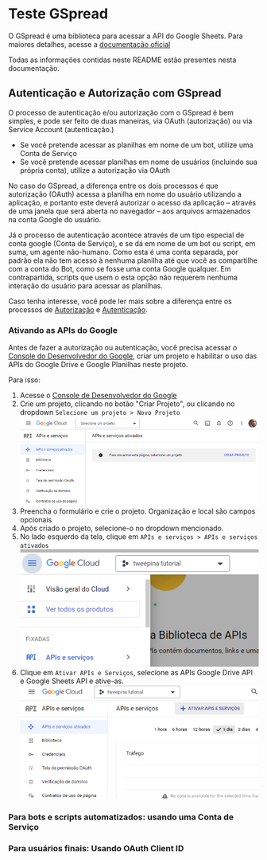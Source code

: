 # Teste GSpread

O GSpread é uma biblioteca para acessar a API do Google Sheets.
Para maiores detalhes, acesse a [documentação oficial](https://docs.gspread.org/)

Todas as informações contidas neste README estão presentes nesta documentação.

## Autenticação e Autorização com GSpread

O processo de autenticação e/ou autorização com o GSpread é bem simples, e pode ser feito de duas maneiras, via OAuth (autorização) ou via Service Account (autenticação.)

- Se você pretende acessar as planilhas em nome de um bot, utilize uma Conta de Serviço 
- Se você pretende acessar planilhas em nome de usuários (incluindo sua própria conta), utilize a autorização via OAuth

No caso do GSpread, a diferença entre os dois processos é que autorização (OAuth) acessa a planilha em nome do usuário utilizando a aplicação, e portanto este deverá autorizar o acesso da aplicação – através de uma janela que será aberta no navegador – aos arquivos armazenados na conta Google do usuário.

Já o processo de autenticação acontece através de um tipo especial de conta google (Conta de Serviço), e se dá em nome de um bot ou script, em suma, um agente não-humano. Como esta é uma conta separada, por padrão ela não tem acesso à nenhuma planilha até que você as compartilhe com a conta do Bot, como se fosse uma conta Google qualquer. Em contrapartida, scripts que usem o esta opção não requerem nenhuma interação do usuário para acessar as planilhas.

Caso tenha interesse, você pode ler mais sobre a diferença entre os processos de [Autorização]() e [Autenticação](). 

### Ativando as APIs do Google

Antes de fazer a autorização ou autenticação, você precisa acessar o [Console do Desenvolvedor do Google](https://console.developers.google.com/), criar um projeto e habilitar o uso das APIs do Google Drive e Google Planilhas neste projeto.

Para isso:
1. Acesse o [Console de Desenvolvedor do Google](https://console.developers.google.com/)
2. Crie um projeto, clicando no botão "Criar Projeto", ou clicando no dropdown `Selecione um projeto > Novo Projeto`
![Criando o projeto](img/1_cria_projeto.png)
3. Preencha o formulário e crie o projeto. Organização e local são campos opcionais
4. Após criado o projeto, selecione-o no dropdown mencionado.
5. No lado esquerdo da tela, clique em `APIs e serviços > APIs e serviços ativados`
![Dashboard de APIs](img/2_api_dashboard.png)
6. Clique em `Ativar APIs e Serviços`, selecione as APIs Google Drive API e Google Sheets API e ative-as.
![Ativando APIs](img/3_ativar_apis.png)

### Para bots e scripts automatizados: usando uma Conta de Serviço

### Para usuários finais: Usando OAuth Client ID


